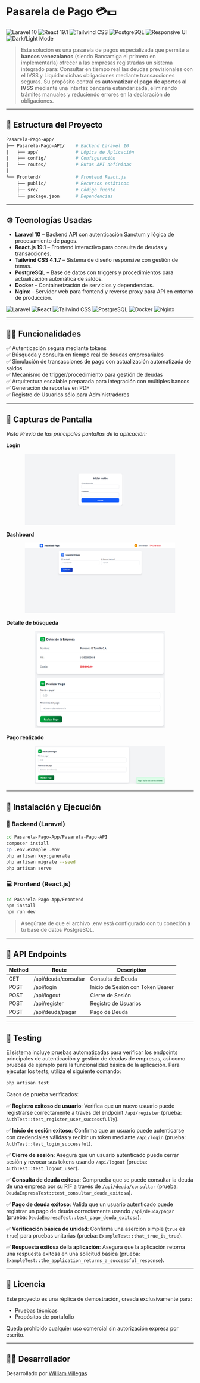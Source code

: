 # Pasarela de Pago 💳💵

![Laravel 10](https://img.shields.io/badge/Laravel-10-red.svg)
![React 19.1](https://img.shields.io/badge/React-19.1-61DAFB.svg)
![Tailwind CSS](https://img.shields.io/badge/Tailwind_CSS-4.1.7-38B2AC.svg)
![PostgreSQL](https://img.shields.io/badge/PostgreSQL-Database-336791.svg)
![Responsive UI](https://img.shields.io/badge/Responsive-Sí-success.svg)
![Dark/Light Mode](https://img.shields.io/badge/Tema-Claro%20%2F%20Oscuro-informational.svg)

> Esta solución es una pasarela de pagos especializada que permite a **bancos venezolanos** (siendo Bancamiga el primero en implementarla) ofrecer a las empresas registradas un sistema integrado para: Consultar en tiempo real las deudas previsionales con el IVSS y Liquidar dichas obligaciones mediante transacciones seguras.
> Su propósito central es **automatizar el pago de aportes al IVSS** mediante una interfaz bancaria estandarizada, eliminando trámites manuales y reduciendo errores en la declaración de obligaciones.

---

## 📁 Estructura del Proyecto

```bash
Pasarela-Pago-App/
├── Pasarela-Pago-API/    # Backend Laravel 10
│   ├── app/              # Lógica de Aplicación
│   ├── config/           # Configuración
│   └── routes/           # Rutas API definidas
│
└── Frontend/             # Frontend React.js
    ├── public/           # Recursos estáticos
    ├── src/              # Código fuente
    └── package.json      # Dependencias
```

---

## ⚙️ Tecnologías Usadas

- **Laravel 10** – Backend API con autenticación Sanctum y lógica de procesamiento de pagos.
- **React.js 19.1** – Frontend interactivo para consulta de deudas y transacciones.
- **Tailwind CSS 4.1.7** – Sistema de diseño responsive con gestión de temas.
- **PostgreSQL** – Base de datos con triggers y procedimientos para actualización automática de saldos.
- **Docker** – Containerización de servicios y dependencias.
- **Nginx** – Servidor web para frontend y reverse proxy para API en entorno de producción.

![Laravel](https://img.shields.io/badge/Laravel-FF2D20?style=for-the-badge&logo=laravel&logoColor=white)
![React](https://img.shields.io/badge/React-61DAFB?style=for-the-badge&logo=react&logoColor=black)
![Tailwind CSS](https://img.shields.io/badge/Tailwind_CSS-06B6D4?style=for-the-badge&logo=tailwind-css&logoColor=white)
![PostgreSQL](https://img.shields.io/badge/PostgreSQL-4169E1?style=for-the-badge&logo=postgresql&logoColor=white)
![Docker](https://img.shields.io/badge/Docker-2496ED?style=for-the-badge&logo=docker&logoColor=white)
![Nginx](https://img.shields.io/badge/Nginx-009639?style=for-the-badge&logo=nginx&logoColor=white)

---

## 🧑‍💻 Funcionalidades

✅ Autenticación segura mediante tokens  
✅ Búsqueda y consulta en tiempo real de deudas empresariales  
✅ Simulación de transacciones de pago con actualización automatizada de saldos  
✅ Mecanismo de trigger/procedimiento para gestión de deudas  
✅ Arquitectura escalable preparada para integración con múltiples bancos  
✅ Generación de reportes en PDF  
✅ Registro de Usuarios sólo para Administradores  

---

## 📸 Capturas de Pantalla

<p><em>Vista Previa de las principales pantallas de la aplicación:</em></p>

<p><strong>Login</strong></p>
<p align="center">
  <img src="./screenshots/login.png" alt="Login" width="80%">
</p>

<p><strong>Dashboard</strong></p>
<p align="center">
  <img src="./screenshots/dashboard.png" alt="Dashboard" width="80%">
</p>

<p><strong>Detalle de búsqueda</strong></p>
<p align="center">
  <img src="./screenshots/detail.png" alt="Detalle de búsqueda" width="70%">
</p>

<p><strong>Pago realizado</strong></p>
<p align="center">
  <img src="./screenshots/payment.png" alt="Pago realizado" width="70%">
</p>

---

## 🚀 Instalación y Ejecución

### 🔧 Backend (Laravel)

```bash
cd Pasarela-Pago-App/Pasarela-Pago-API
composer install
cp .env.example .env
php artisan key:generate
php artisan migrate --seed
php artisan serve
```

### 💻 Frontend (React.js)

```bash
cd Pasarela-Pago-App/Frontend
npm install
npm run dev
```

> Asegúrate de que el archivo .env está configurado con tu conexión a tu base de datos PostgreSQL.

---

## 📡 API Endpoints

| Method | Route                | Description              |
|--------|----------------------|--------------------------|
| GET    | /api/deuda/consultar       | Consulta de Deuda |
| POST   | /api/login           | Inicio de Sesión con Token Bearer |
| POST   | /api/logout           | Cierre de Sesión |
| POST   | /api/register        | Registro de Usuarios   |
| POST   | /api/deuda/pagar        | Pago de Deuda   |

---

## 🧪 Testing

El sistema incluye pruebas automatizadas para verificar los endpoints principales de autenticación y gestión de deudas de empresas, así como pruebas de ejemplo para la funcionalidad básica de la aplicación. Para ejecutar los tests, utiliza el siguiente comando:

```bash
php artisan test
```

Casos de prueba verificados:

✅ **Registro exitoso de usuario**: Verifica que un nuevo usuario puede registrarse correctamente a través del endpoint `/api/register` (prueba: `AuthTest::test_register_user_successfully`).  

✅ **Inicio de sesión exitoso**: Confirma que un usuario puede autenticarse con credenciales válidas y recibir un token mediante `/api/login` (prueba: `AuthTest::test_login_successful`).  

✅ **Cierre de sesión**: Asegura que un usuario autenticado puede cerrar sesión y revocar sus tokens usando `/api/logout` (prueba: `AuthTest::test_logout_user`).  

✅ **Consulta de deuda exitosa**: Comprueba que se puede consultar la deuda de una empresa por su RIF a través de `/api/deuda/consultar` (prueba: `DeudaEmpresaTest::test_consultar_deuda_exitosa`).  

✅ **Pago de deuda exitoso**: Valida que un usuario autenticado puede registrar un pago de deuda correctamente usando `/api/deuda/pagar` (prueba: `DeudaEmpresaTest::test_pago_deuda_exitosa`).  

✅ **Verificación básica de unidad**: Confirma una aserción simple (`true` es `true`) para pruebas unitarias (prueba: `ExampleTest::that_true_is_true`).  

✅ **Respuesta exitosa de la aplicación**: Asegura que la aplicación retorna una respuesta exitosa en una solicitud básica (prueba: `ExampleTest::the_application_returns_a_successful_response`).

---

## 📄 Licencia

Este proyecto es una réplica de demostración, creada exclusivamente para:

- Pruebas técnicas
- Propósitos de portafolio

Queda prohibido cualquier uso comercial sin autorización expresa por escrito.

---

## 🙋‍♂️ Desarrollador

Desarrollado por [William Villegas](https://www.linkedin.com/in/william-villegas-ab3b94215/)
